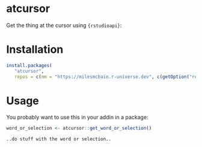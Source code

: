 # atcursor

Get the thing at the cursor using `{rstudioapi}`:

# Installation

```r
install.packages(
   "atcursor", 
   repos = c(mm = "https://milesmcbain.r-universe.dev", c(getOption("repos"))))
```
# Usage

You probably want to use this in your addin in a package:

```r
word_or_selection <- atcursor::get_word_or_selection()

..do stuff with the word or selection..
```
